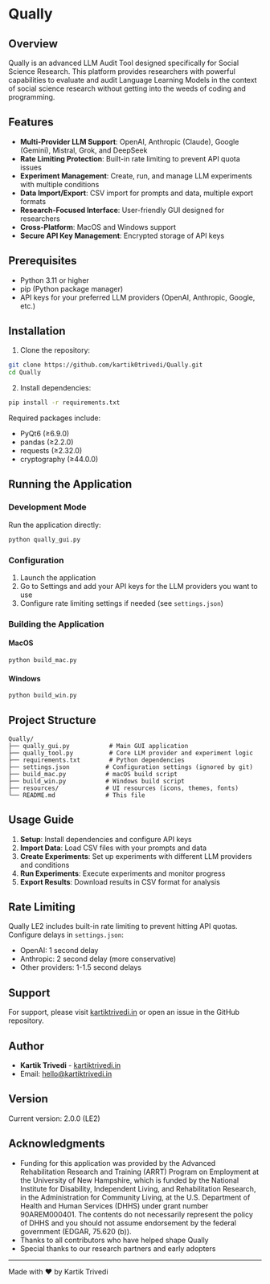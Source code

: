 # Qually
## Overview
Qually is an advanced LLM Audit Tool designed specifically for Social Science Research. This platform provides researchers with powerful capabilities to evaluate and audit Language Learning Models in the context of social science research without getting into the weeds of coding and programming.

## Features
- **Multi-Provider LLM Support**: OpenAI, Anthropic (Claude), Google (Gemini), Mistral, Grok, and DeepSeek
- **Rate Limiting Protection**: Built-in rate limiting to prevent API quota issues
- **Experiment Management**: Create, run, and manage LLM experiments with multiple conditions
- **Data Import/Export**: CSV import for prompts and data, multiple export formats
- **Research-Focused Interface**: User-friendly GUI designed for researchers
- **Cross-Platform**: MacOS and Windows support
- **Secure API Key Management**: Encrypted storage of API keys

## Prerequisites
- Python 3.11 or higher
- pip (Python package manager)
- API keys for your preferred LLM providers (OpenAI, Anthropic, Google, etc.)

## Installation

1. Clone the repository:
```bash
git clone https://github.com/kartik0trivedi/Qually.git
cd Qually
```

2. Install dependencies:
```bash
pip install -r requirements.txt
```

Required packages include:
- PyQt6 (≥6.9.0)
- pandas (≥2.2.0)
- requests (≥2.32.0)
- cryptography (≥44.0.0)

## Running the Application

### Development Mode
Run the application directly:
```bash
python qually_gui.py
```

### Configuration
1. Launch the application
2. Go to Settings and add your API keys for the LLM providers you want to use
3. Configure rate limiting settings if needed (see `settings.json`)

### Building the Application

#### MacOS
```bash
python build_mac.py
```

#### Windows
```bash
python build_win.py
```

## Project Structure
```
Qually/
├── qually_gui.py           # Main GUI application
├── qually_tool.py          # Core LLM provider and experiment logic
├── requirements.txt        # Python dependencies
├── settings.json          # Configuration settings (ignored by git)
├── build_mac.py           # macOS build script
├── build_win.py           # Windows build script
├── resources/             # UI resources (icons, themes, fonts)
└── README.md              # This file
```

## Usage Guide

1. **Setup**: Install dependencies and configure API keys
2. **Import Data**: Load CSV files with your prompts and data
3. **Create Experiments**: Set up experiments with different LLM providers and conditions
4. **Run Experiments**: Execute experiments and monitor progress
5. **Export Results**: Download results in CSV format for analysis

## Rate Limiting

Qually LE2 includes built-in rate limiting to prevent hitting API quotas. Configure delays in `settings.json`:
- OpenAI: 1 second delay
- Anthropic: 2 second delay (more conservative)
- Other providers: 1-1.5 second delays



## Support
For support, please visit [kartiktrivedi.in](https://www.kartiktrivedi.in) or open an issue in the GitHub repository.

## Author
- **Kartik Trivedi** - [kartiktrivedi.in](https://www.kartiktrivedi.in)
- Email: hello@kartiktrivedi.in

## Version
Current version: 2.0.0 (LE2)

## Acknowledgments
- Funding for this application was provided by the Advanced Rehabilitation Research and Training (ARRT) Program on Employment at the University of New Hampshire, which is funded by the National Institute for Disability, Independent Living, and Rehabilitation Research, in the Administration for Community Living, at the U.S. Department of Health and Human Services (DHHS) under grant number 90AREM000401. The contents do not necessarily represent the policy of DHHS and you should not assume endorsement by the federal government (EDGAR, 75.620 (b)).
- Thanks to all contributors who have helped shape Qually
- Special thanks to our research partners and early adopters

---
Made with ❤️ by Kartik Trivedi
